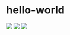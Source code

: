 # hello-world
<img src="https://media2.giphy.com/media/zgSWpnMeK7dCM/giphy.gif">
<img src="https://media0.giphy.com/media/RgNHZHNmh6XOo/giphy.gif">
<img src="https://https://media.giphy.com/media/iQ6yGuMhPGWhW/giphy.gif">
